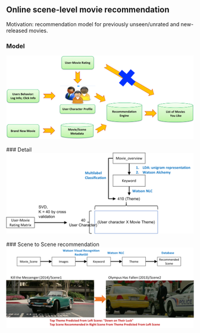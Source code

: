## Online scene-level movie recommendation
Motivation: recommendation model for previously unseen/unrated and new-released movies.

### Model
<img src = "img/flow.png" width = "600">
<br/>
<br/>
### Detail
<img src = "img/details.png" width = "600">
<br/>
<br/>
### Scene to Scene recommendation
<img src = "img/StS.png" width = "600">





